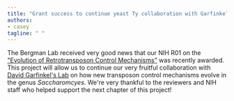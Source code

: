 ```yaml
---
title: "Grant success to continue yeast Ty collaboration with Garfinkel Lab"
authors:
- casey
tagline: " "
---
```

The Bergman Lab received very good news that our NIH R01 on the ["Evolution of Retrotransposon Control Mechanisms"](https://reporter.nih.gov/search/u7dKr150XU6s6bfZiqah4w/project-details/11020066) was recently awarded. This project will allow us to continue our very fruitful collaboration with [David Garfinkel's Lab](https://www.bmb.uga.edu/directory/people/david-garfinkel) on how new transposon control mechanisms evolve in the genus *Saccharomcyes*. We're very thankful to the reviewers and NIH staff who helped support the next chapter of this project!